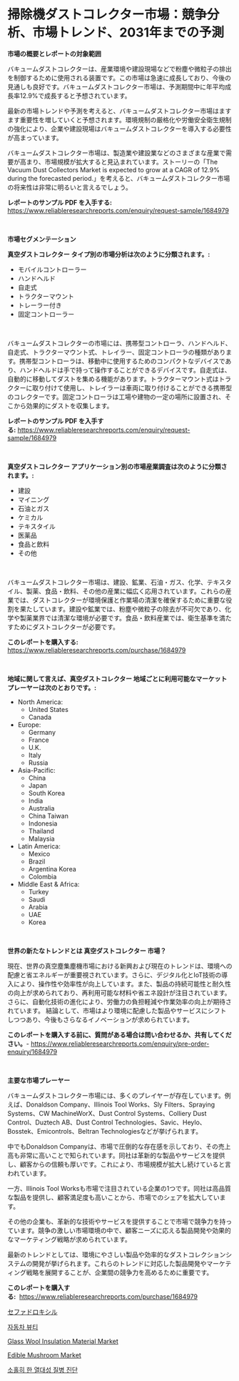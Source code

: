 <p><h1>掃除機ダストコレクター市場：競争分析、市場トレンド、2031年までの予測</h1></p><p><strong>市場の概要とレポートの対象範囲</strong></p>
<p><p>バキュームダストコレクターは、産業環境や建設現場などで粉塵や微粒子の排出を制御するために使用される装置です。この市場は急速に成長しており、今後の見通しも良好です。バキュームダストコレクター市場は、予測期間中に年平均成長率12.9%で成長すると予想されています。</p><p>最新の市場トレンドや予測を考えると、バキュームダストコレクター市場はますます重要性を増していくと予想されます。環境規制の厳格化や労働安全衛生規制の強化により、企業や建設現場はバキュームダストコレクターを導入する必要性が高まっています。</p><p>バキュームダストコレクター市場は、製造業や建設業などのさまざまな産業で需要が高まり、市場規模が拡大すると見込まれています。ストーリーの「The Vacuum Dust Collectors Market is expected to grow at a CAGR of 12.9% during the forecasted period.」を考えると、バキュームダストコレクター市場の将来性は非常に明るいと言えるでしょう。</p></p>
<p><strong>レポートのサンプル PDF を入手する:</strong> <a href="https://www.reliableresearchreports.com/enquiry/request-sample/1684979">https://www.reliableresearchreports.com/enquiry/request-sample/1684979</a></p>
<p>&nbsp;</p>
<p><strong>市場セグメンテーション</strong></p>
<p><strong>真空ダストコレクター タイプ別の市場分析は次のように分類されます。:</strong></p>
<p><ul><li>モバイルコントローラー</li><li>ハンドヘルド</li><li>自走式</li><li>トラクターマウント</li><li>トレーラー付き</li><li>固定コントローラー</li></ul></p>
<p>&nbsp;</p>
<p><p>バキュームダストコレクターの市場には、携帯型コントローラ、ハンドヘルド、自走式、トラクターマウント式、トレイラー、固定コントローラの種類があります。携帯型コントローラは、移動中に使用するためのコンパクトなデバイスであり、ハンドヘルドは手で持って操作することができるデバイスです。自走式は、自動的に移動してダストを集める機能があります。トラクターマウント式はトラクターに取り付けて使用し、トレイラーは車両に取り付けることができる携帯型のコレクターです。固定コントローラは工場や建物の一定の場所に設置され、そこから効果的にダストを収集します。</p></p>
<p><strong>レポートのサンプル PDF を入手する:</strong>&nbsp;<a href="https://www.reliableresearchreports.com/enquiry/request-sample/1684979">https://www.reliableresearchreports.com/enquiry/request-sample/1684979</a></p>
<p>&nbsp;</p>
<p><strong> 真空ダストコレクター アプリケーション別の市場産業調査は次のように分類されます。:</strong></p>
<p><ul><li>建設</li><li>マイニング</li><li>石油とガス</li><li>ケミカル</li><li>テキスタイル</li><li>医薬品</li><li>食品と飲料</li><li>その他</li></ul></p>
<p>&nbsp;</p>
<p><p>バキュームダストコレクター市場は、建設、鉱業、石油・ガス、化学、テキスタイル、製薬、食品・飲料、その他の産業に幅広く応用されています。これらの産業では、ダストコレクターが環境保護と作業場の清潔を確保するために重要な役割を果たしています。建設や鉱業では、粉塵や微粒子の除去が不可欠であり、化学や製薬業界では清潔な環境が必要です。食品・飲料産業では、衛生基準を満たすためにダストコレクターが必要です。</p></p>
<p><strong>このレポートを購入する:</strong>&nbsp; <a href="https://www.reliableresearchreports.com/purchase/1684979">https://www.reliableresearchreports.com/purchase/1684979</a></p>
<p>&nbsp;</p>
<p><strong>地域に関して言えば、真空ダストコレクター 地域ごとに利用可能なマーケットプレーヤーは次のとおりです。:</strong></p>
<p><ul>
    <li>
        North America:
        <ul>
            <li>United States</li>
            <li>Canada</li>
        </ul>
    </li>
    <li>
        Europe:
        <ul>
            <li>Germany</li>
            <li>France</li>
            <li>U.K.</li>
            <li>Italy</li>
            <li>Russia</li>
        </ul>
    </li>
    <li>
        Asia-Pacific:
        <ul>
            <li>China</li>
            <li>Japan</li>
            <li>South Korea</li>
            <li>India</li>
            <li>Australia</li>
            <li>China Taiwan</li>
            <li>Indonesia</li>
            <li>Thailand</li>
            <li>Malaysia</li>
        </ul>
    </li>
    <li>
        Latin America:
        <ul>
            <li>Mexico</li>
            <li>Brazil</li>
            <li>Argentina Korea</li>
            <li>Colombia</li>
        </ul>
    </li>
    <li>
        Middle East & Africa:
        <ul>
            <li>Turkey</li>
            <li>Saudi</li>
            <li>Arabia</li>
            <li>UAE</li>
            <li>Korea</li>
        </ul>
    </li>
    </ul></p>
<p>&nbsp;</p>
<p><strong>世界の新たなトレンドとは 真空ダストコレクター 市場？</strong></p>
<p><p>現在、世界の真空塵集塵機市場における新興および現在のトレンドは、環境への配慮と省エネルギーが重要視されています。さらに、デジタル化とIoT技術の導入により、操作性や効率性が向上しています。また、製品の持続可能性と耐久性の向上が求められており、再利用可能な材料や省エネ設計が注目されています。さらに、自動化技術の進化により、労働力の負担軽減や作業効率の向上が期待されています。  結論として、市場はより環境に配慮した製品やサービスにシフトしつつあり、今後もさらなるイノベーションが求められています。</p></p>
<p><strong>このレポートを購入する前に、質問がある場合は問い合わせるか、共有してください。</strong>- <a href="https://www.reliableresearchreports.com/enquiry/pre-order-enquiry/1684979">https://www.reliableresearchreports.com/enquiry/pre-order-enquiry/1684979</a></p>
<p>&nbsp;</p>
<p><strong>主要な市場プレーヤー</strong></p>
<p><p>バキュームダストコレクター市場には、多くのプレイヤーが存在しています。例えば、Donaldson Company、Illinois Tool Works、Sly Filters、Spraying Systems、CW MachineWorX、Dust Control Systems、Colliery Dust Control、Duztech AB、Dust Control Technologies、Savic、Heylo、Bosstek、Emicontrols、Beltran Technologiesなどが挙げられます。</p><p>中でもDonaldson Companyは、市場で圧倒的な存在感を示しており、その売上高も非常に高いことで知られています。同社は革新的な製品やサービスを提供し、顧客からの信頼も厚いです。これにより、市場規模が拡大し続けていると言われています。</p><p>一方、Illinois Tool Worksも市場で注目されている企業の1つです。同社は高品質な製品を提供し、顧客満足度も高いことから、市場でのシェアを拡大しています。</p><p>その他の企業も、革新的な技術やサービスを提供することで市場で競争力を持っています。競争の激しい市場環境の中で、顧客ニーズに応える製品開発や効果的なマーケティング戦略が求められています。</p><p>最新のトレンドとしては、環境にやさしい製品や効率的なダストコレクションシステムの開発が挙げられます。これらのトレンドに対応した製品開発やマーケティング戦略を展開することが、企業間の競争力を高めるために重要です。</p></p>
<p><strong>このレポートを購入する:</strong>&nbsp;&nbsp;<a href="https://www.reliableresearchreports.com/purchase/1684979">https://www.reliableresearchreports.com/purchase/1684979</a></p>
<p><p><a href="https://github.com/mreklxf44233/Market-Research-Report-List-1/blob/main/9591800193278.md">セファドロキシル</a></p><p><a href="https://github.com/vsr06p4p49/Market-Research-Report-List-1/blob/main/3456817193063.md">자동차 뷰티</a></p><p><a href="https://github.com/CliffMedina6/Market-Research-Report-List-3/blob/main/glass-wool-insulation-material-market.md">Glass Wool Insulation Material Market</a></p><p><a href="https://view.publitas.com/reportprime-1/edible-mushroom-market-size-growth-outlook-from-2024-to-2031-projecting-at-markets-trends-analysis-by-application-regional-outlook-and-revenue/">Edible Mushroom Market</a></p><p><a href="https://github.com/oajzkywllm460/Market-Research-Report-List-1/blob/main/9220144193062.md">소홀히 한 열대성 질병 진단</a></p></p>